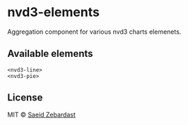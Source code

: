 # nvd3-elements

Aggregation component for various nvd3 charts elemenets.

## Available elements

```
<nvd3-line>
<nvd3-pie>
```

## License

MIT © [Saeid Zebardast](http://zebardast.com)
